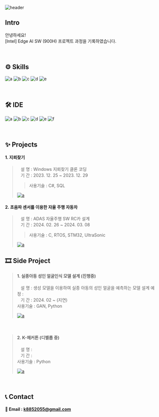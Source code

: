 ![header](https://capsule-render.vercel.app/api?type=venom&height=150&color=gradient&text=PORTFOLIO&fontColor=3C3434&section=header&reversal=false&textBg=false&desc=JEONGMOONKIM&descSize=20&descAlign=56&descAlignY=73&fontAlign=50&fontSize=60)



## Intro
안녕하세요!  
[Intel] Edge AI SW (900H) 프로젝트 과정을 기록하였습니다.  


　
## ⚙ Skills  
![a](https://img.shields.io/badge/C-00599C?style=for-the-badge&logo=c&logoColor=white) ![b](https://img.shields.io/badge/Python-14354C?style=for-the-badge&logo=python&logoColor=white) ![c](https://img.shields.io/badge/STM32-03234B?style=for-the-badge&logo=stmicroelectronics&logoColor=white) ![d](https://img.shields.io/badge/Selenium-43B02A?style=for-the-badge&logo=selenium&logoColor=white) ![e](https://img.shields.io/badge/Tensorflow-FF6F00?style=for-the-badge&logo=tensorflow&logoColor=white)


　
## 🛠 IDE  
![a](https://img.shields.io/badge/Colab-F9AB00?style=for-the-badge&logo=googlecolab&color=525252) 
![b](https://img.shields.io/badge/PyCharm-000000.svg?&style=for-the-badge&logo=PyCharm&logoColor=white) 
![c](https://img.shields.io/badge/Visual_Studio-5C2D91?style=for-the-badge&logo=visual%20studio&logoColor=white) 
![d](https://img.shields.io/badge/Visual_Studio_Code-0078D4?style=for-the-badge&logo=visual%20studio%20code&logoColor=white) 
![e](https://img.shields.io/badge/Arduino_IDE-00979D?style=for-the-badge&logo=arduino&logoColor=white)
![f](https://img.shields.io/badge/STM32CubeIDE-03234B?style=for-the-badge&logo=stmicroelectronics&logoColor=white)


　  
## ✨ Projects
 #### 1. 지뢰찾기
> &nbsp;&nbsp;&nbsp;설 명 : Windows 지뢰찾기 클론 코딩   
> &nbsp;&nbsp;&nbsp;기 간 : 2023. 12. 25 ~ 2023. 12. 29  
>> 사용기술 : C#, SQL   
>
><a href="https://github.com/JEONGMOONKIM/AI_intel">![a](https://img.shields.io/badge/GitHub-100000?style=for-the-badge&logo=github&logoColor=white)</a>  


 #### 2. 초음파 센서를 이용한 자율 주행 자동차
> &nbsp;&nbsp;&nbsp;설 명 : ADAS 자율주행 SW RC카 설계   
> &nbsp;&nbsp;&nbsp;기 간 : 2024. 02. 26 ~ 2024. 03. 08  
>> 사용기술 : C, RTOS, STM32, UltraSonic   
>
><a href="https://github.com/JEONGMOONKIM/AI_intel">![a](https://img.shields.io/badge/GitHub-100000?style=for-the-badge&logo=github&logoColor=white)</a>
>



## 🎞 Side Project  
> #### 1. 실종아동 성인 얼굴인식 모델 설계 (진행중)  
> &nbsp;&nbsp;&nbsp;설 명 : 생성 모델을 이용하여 실종 아동의 성인 얼굴을 예측하는 모델 설계 예정 :  
> &nbsp;&nbsp;&nbsp;기 간 : 2024. 02 ~ (지연)    
> 사용기술 : GAN, Python  
>  
> <a href="https://github.com/shinht97/foot_print_project">![a](https://img.shields.io/badge/GitHub-100000?style=for-the-badge&logo=github&logoColor=white)</a>  
>  


　 
> #### 2. K-헤커톤 (디벨롭 중)  
> &nbsp;&nbsp;&nbsp;설 명 :    
> &nbsp;&nbsp;&nbsp;기 간 :  
> 사용기술 : Python  
>   
> <a href="https://github.com/shinht97/foot_print_project">![a](https://img.shields.io/badge/googledocs-4285F4?style=for-the-badge&logo=googledocs&logoColor=white)</a>  
>  


　
## 📞 Contact  
#### 📧 Email : k8852055@gmail.com 


